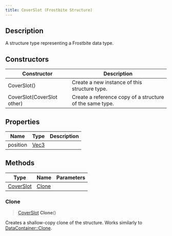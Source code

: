 ```yaml
---
title: CoverSlot (Frostbite Structure)
---
```

## Description

A structure type representing a Frostbite data type.

## Constructors

| Constructor                | Description                                              |
| -------------------------- | -------------------------------------------------------- |
| CoverSlot()                | Create a new instance of this structure type.            |
| CoverSlot(CoverSlot other) | Create a reference copy of a structure of the same type. |

## Properties

| Name     | Type                              | Description |
| -------- | --------------------------------- | ----------- |
| position | [Vec3](/vext/ref/cls/shr/Vec3) |             |

## Methods

| Type                   | Name            | Parameters |
| ---------------------- | --------------- | ---------- |
| [CoverSlot](CoverSlot) | [Clone](#clone) |            |

### Clone

> [CoverSlot](CoverSlot) **Clone**()

Creates a shallow-copy clone of the structure. Works similarly to [DataContainer::Clone](/vext/ref/cls/shr/datacontainer#clone).
